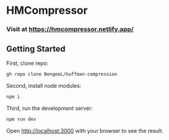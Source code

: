 # HMCompressor
### Visit at https://hmcompressor.netlify.app/

## Getting Started

First, clone repo:

```bash
gh repo clone BengeeL/huffman-compression
```

Second, install node modules:

```bash
npm i
```

Third, run the development server:

```bash
npm run dev
```

Open [http://localhost:3000](http://localhost:3000) with your browser to see the result.
